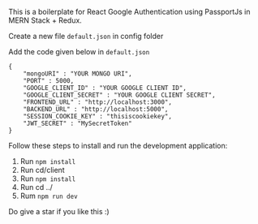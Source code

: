 This is a boilerplate for React Google Authentication using PassportJs in MERN Stack + Redux.

Create a new file  ```default.json``` in config folder

Add the code given below in ```default.json```
```
{
    "mongoURI" : "YOUR MONGO URI",
    "PORT" : 5000,
    "GOOGLE_CLIENT_ID" : "YOUR GOOGLE CLIENT ID",
    "GOOGLE_CLIENT_SECRET" : "YOUR GOOGLE CLIENT SECRET",
    "FRONTEND_URL" : "http://localhost:3000",
    "BACKEND_URL" : "http://localhost:5000",
    "SESSION_COOKIE_KEY" : "thisiscookiekey",
    "JWT_SECRET" : "MySecretToken"
}
```

Follow these steps to install and run the development application:

1. Run ```npm install```
2. Run cd/client
3. Run ```npm install```
4. Run cd ../
5. Rum ```npm run dev```

Do give a star if you like this :)